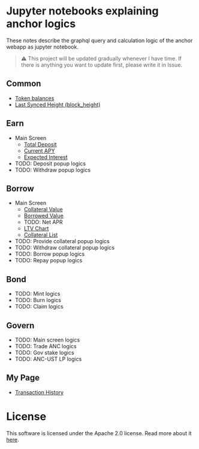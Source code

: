 # Jupyter notebooks explaining anchor logics

These notes describe the graphql query and calculation logic of the anchor webapp as jupyter notebook.

> ⚠️ This project will be updated gradually whenever I have time. If there is anything you want to update first, please write it in Issue.

## Common

- [Token balances](./common_token_balances.ipynb)
- [Last Synced Height (block_height)](./common_last_synced_height.ipynb)

## Earn

- Main Screen
  - [Total Deposit](./earn_main_total_deposit.ipynb)
  - [Current APY](./earn_main_current_apy.ipynb)
  - [Expected Interest](./earn_main_expected_interest.ipynb)
- TODO: Deposit popup logics
- TODO: Withdraw popup logics

## Borrow

- Main Screen
  - [Collateral Value](./borrow_main_collateral_value.ipynb)
  - [Borrowed Value](./borrow_main_borrowed_value.ipynb)
  - TODO: Net APR
  - [LTV Chart](./borrow_main_ltv.ipynb)
  - [Collateral List](./borrow_main_collateral_list.ipynb)
- TODO: Provide collateral popup logics
- TODO: Withdraw collateral popup logics
- TODO: Borrow popup logics
- TODO: Repay popup logics

## Bond

- TODO: Mint logics
- TODO: Burn logics
- TODO: Claim logics

## Govern

- TODO: Main screen logics
- TODO: Trade ANC logics
- TODO: Gov stake logics
- TODO: ANC-UST LP logics

## My Page

- [Transaction History](./mypage_transaction_history.ipynb)

# License

This software is licensed under the Apache 2.0 license. Read more about it [here](LICENSE).